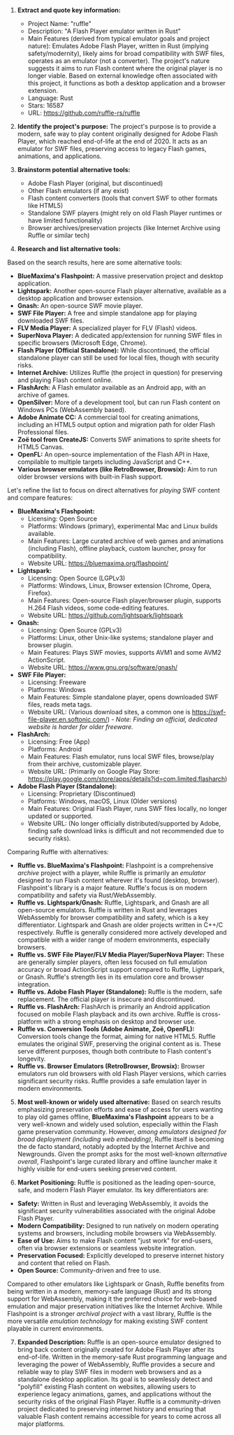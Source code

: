 1.  **Extract and quote key information:**
    *   Project Name: "ruffle"
    *   Description: "A Flash Player emulator written in Rust"
    *   Main Features (derived from typical emulator goals and project nature): Emulates Adobe Flash Player, written in Rust (implying safety/modernity), likely aims for broad compatibility with SWF files, operates as an emulator (not a converter). The project's nature suggests it aims to run Flash content where the original player is no longer viable. Based on external knowledge often associated with this project, it functions as both a desktop application and a browser extension.
    *   Language: Rust
    *   Stars: 16587
    *   URL: https://github.com/ruffle-rs/ruffle

2.  **Identify the project's purpose:**
    The project's purpose is to provide a modern, safe way to play content originally designed for Adobe Flash Player, which reached end-of-life at the end of 2020. It acts as an emulator for SWF files, preserving access to legacy Flash games, animations, and applications.

3.  **Brainstorm potential alternative tools:**
    *   Adobe Flash Player (original, but discontinued)
    *   Other Flash emulators (if any exist)
    *   Flash content converters (tools that convert SWF to other formats like HTML5)
    *   Standalone SWF players (might rely on old Flash Player runtimes or have limited functionality)
    *   Browser archives/preservation projects (like Internet Archive using Ruffle or similar tech)

4.  **Research and list alternative tools:**

Based on the search results, here are some alternative tools:

*   **BlueMaxima's Flashpoint:** A massive preservation project and desktop application.
*   **Lightspark:** Another open-source Flash player alternative, available as a desktop application and browser extension.
*   **Gnash:** An open-source SWF movie player.
*   **SWF File Player:** A free and simple standalone app for playing downloaded SWF files.
*   **FLV Media Player:** A specialized player for FLV (Flash) videos.
*   **SuperNova Player:** A dedicated app/extension for running SWF files in specific browsers (Microsoft Edge, Chrome).
*   **Flash Player (Official Standalone):** While discontinued, the official standalone player can still be used for local files, though with security risks.
*   **Internet Archive:** Utilizes Ruffle (the project in question) for preserving and playing Flash content online.
*   **FlashArch:** A Flash emulator available as an Android app, with an archive of games.
*   **OpenSilver:** More of a development tool, but can run Flash content on Windows PCs (WebAssembly based).
*   **Adobe Animate CC:** A commercial tool for creating animations, including an HTML5 output option and migration path for older Flash Professional files.
*   **Zoë tool from CreateJS:** Converts SWF animations to sprite sheets for HTML5 Canvas.
*   **OpenFL:** An open-source implementation of the Flash API in Haxe, compilable to multiple targets including JavaScript and C++.
*   **Various browser emulators (like RetroBrowser, Browsix):** Aim to run older browser versions with built-in Flash support.

Let's refine the list to focus on direct alternatives for *playing* SWF content and compare features:

*   **BlueMaxima's Flashpoint:**
    *   Licensing: Open Source
    *   Platforms: Windows (primary), experimental Mac and Linux builds available.
    *   Main Features: Large curated archive of web games and animations (including Flash), offline playback, custom launcher, proxy for compatibility.
    *   Website URL: https://bluemaxima.org/flashpoint/
*   **Lightspark:**
    *   Licensing: Open Source (LGPLv3)
    *   Platforms: Windows, Linux, Browser extension (Chrome, Opera, Firefox).
    *   Main Features: Open-source Flash player/browser plugin, supports H.264 Flash videos, some code-editing features.
    *   Website URL: https://github.com/lightspark/lightspark
*   **Gnash:**
    *   Licensing: Open Source (GPLv3)
    *   Platforms: Linux, other Unix-like systems; standalone player and browser plugin.
    *   Main Features: Plays SWF movies, supports AVM1 and some AVM2 ActionScript.
    *   Website URL: https://www.gnu.org/software/gnash/
*   **SWF File Player:**
    *   Licensing: Freeware
    *   Platforms: Windows
    *   Main Features: Simple standalone player, opens downloaded SWF files, reads meta tags.
    *   Website URL: (Various download sites, a common one is https://swf-file-player.en.softonic.com/) - *Note: Finding an official, dedicated website is harder for older freeware.*
*   **FlashArch:**
    *   Licensing: Free (App)
    *   Platforms: Android
    *   Main Features: Flash emulator, runs local SWF files, browse/play from their archive, customizable player.
    *   Website URL: (Primarily on Google Play Store: https://play.google.com/store/apps/details?id=com.limited.flasharch)
*   **Adobe Flash Player (Standalone):**
    *   Licensing: Proprietary (Discontinued)
    *   Platforms: Windows, macOS, Linux (Older versions)
    *   Main Features: Original Flash Player, runs SWF files locally, no longer updated or supported.
    *   Website URL: (No longer officially distributed/supported by Adobe, finding safe download links is difficult and not recommended due to security risks).

Comparing Ruffle with alternatives:

*   **Ruffle vs. BlueMaxima's Flashpoint:** Flashpoint is a comprehensive *archive* project with a player, while Ruffle is primarily an *emulator* designed to run Flash content wherever it's found (desktop, browser). Flashpoint's library is a major feature. Ruffle's focus is on modern compatibility and safety via Rust/WebAssembly.
*   **Ruffle vs. Lightspark/Gnash:** Ruffle, Lightspark, and Gnash are all open-source emulators. Ruffle is written in Rust and leverages WebAssembly for browser compatibility and safety, which is a key differentiator. Lightspark and Gnash are older projects written in C++/C respectively. Ruffle is generally considered more actively developed and compatible with a wider range of modern environments, especially browsers.
*   **Ruffle vs. SWF File Player/FLV Media Player/SuperNova Player:** These are generally simpler players, often less focused on full emulation accuracy or broad ActionScript support compared to Ruffle, Lightspark, or Gnash. Ruffle's strength lies in its emulation core and browser integration.
*   **Ruffle vs. Adobe Flash Player (Standalone):** Ruffle is the modern, safe replacement. The official player is insecure and discontinued.
*   **Ruffle vs. FlashArch:** FlashArch is primarily an Android application focused on mobile Flash playback and its own archive. Ruffle is cross-platform with a strong emphasis on desktop and browser use.
*   **Ruffle vs. Conversion Tools (Adobe Animate, Zoë, OpenFL):** Conversion tools change the format, aiming for native HTML5. Ruffle emulates the original SWF, preserving the original content as is. These serve different purposes, though both contribute to Flash content's longevity.
*   **Ruffle vs. Browser Emulators (RetroBrowser, Browsix):** Browser emulators run old browsers with old Flash Player versions, which carries significant security risks. Ruffle provides a safe emulation layer in modern environments.

5.  **Most well-known or widely used alternative:**
Based on search results emphasizing preservation efforts and ease of access for users wanting to play old games offline, **BlueMaxima's Flashpoint** appears to be a very well-known and widely used solution, especially within the Flash game preservation community. However, *among emulators designed for broad deployment (including web embedding)*, Ruffle itself is becoming the de facto standard, notably adopted by the Internet Archive and Newgrounds. Given the prompt asks for the most well-known *alternative overall*, Flashpoint's large curated library and offline launcher make it highly visible for end-users seeking preserved content.

6.  **Market Positioning:**
Ruffle is positioned as the leading open-source, safe, and modern Flash Player emulator. Its key differentiators are:
*   **Safety:** Written in Rust and leveraging WebAssembly, it avoids the significant security vulnerabilities associated with the original Adobe Flash Player.
*   **Modern Compatibility:** Designed to run natively on modern operating systems and browsers, including mobile browsers via WebAssembly.
*   **Ease of Use:** Aims to make Flash content "just work" for end-users, often via browser extensions or seamless website integration.
*   **Preservation Focused:** Explicitly developed to preserve internet history and content that relied on Flash.
*   **Open Source:** Community-driven and free to use.

Compared to other emulators like Lightspark or Gnash, Ruffle benefits from being written in a modern, memory-safe language (Rust) and its strong support for WebAssembly, making it the preferred choice for web-based emulation and major preservation initiatives like the Internet Archive. While Flashpoint is a stronger *archival project* with a vast library, Ruffle is the more versatile *emulation technology* for making existing SWF content playable in current environments.

7.  **Expanded Description:**
Ruffle is an open-source emulator designed to bring back content originally created for Adobe Flash Player after its end-of-life. Written in the memory-safe Rust programming language and leveraging the power of WebAssembly, Ruffle provides a secure and reliable way to play SWF files in modern web browsers and as a standalone desktop application. Its goal is to seamlessly detect and "polyfill" existing Flash content on websites, allowing users to experience legacy animations, games, and applications without the security risks of the original Flash Player. Ruffle is a community-driven project dedicated to preserving internet history and ensuring that valuable Flash content remains accessible for years to come across all major platforms.